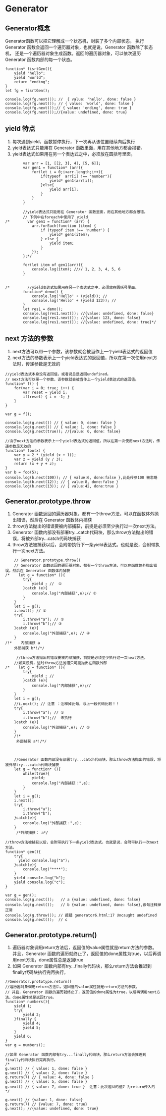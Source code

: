 # Generator

## Generator概念
Generator函数可以把它理解成一个状态机，封装了多个内部状态。
执行 Generator 函数会返回一个遍历器对象，也就是说，Generator 函数除了状态机，
还是一个遍历器对象生成函数。返回的遍历器对象，可以依次遍历 Generator 函数内部的每一个状态。

```
function* fisrtGen(){
    yield "hello";
    yield "world";
    return "ending";
}
let fg = fisrtGen();

console.log(fg.next()); //  { value: 'hello', done: false }
console.log(fg.next()); // { value: 'world', done: false }
console.log(fg.next());// { value: 'ending', done: true }
console.log(fg.next());//{value: undefined, done: true}
```

## yield 特点
1. 每次遇到yield，函数暂停执行，下一次再从该位置继续向后执行
2. yield表达式只能用在 Generator 函数里面，用在其他地方都会报错。
3. yield表达式如果用在另一个表达式之中，必须放在圆括号里面。

```
        var arr = [1, [[2, 3], 4], [5, 6]];
        var gen1 = function* (arr){
            for(let i = 0;i<arr.length;i++){
                if(typeof  arr[i] !== "number"){
                    yield* gen1(arr[i]);
                }else{
                    yield arr[i];
                }
            }
        }

        //yield表达式只能用在 Generator 函数里面，用在其他地方都会报错。
        // 下例中在foreach中使用了 yield
/*        var gen1 = function* (arr) {
            arr.forEach(function (item) {
                if (typeof item !== 'number') {
                    yield* gen1(item);
                } else {
                    yield item;
                }
            });
        };*/

        for(let item of gen1(arr)){
            console.log(item); //// 1, 2, 3, 4, 5, 6
        }


/*        //yield表达式如果用在另一个表达式之中，必须放在圆括号里面。
        function* demo() {
            console.log('Hello' + (yield)); //  
            console.log('Hello' + (yield 123)); //  
        }
        let res1 = demo();
        console.log(res1.next()); //{value: undefined, done: false}
        console.log(res1.next()); //{value: 123, done: false}
        console.log(res1.next()); //{value: undefined, done: true}*/
```
## next 方法的参数
1. next方法可以带一个参数，该参数就会被当作上一个yield表达式的返回值
2. next方法的参数表示上一个yield表达式的返回值，所以在第一次使用next方法时，传递参数是无效的

```
//yield表达式本身没有返回值，或者说总是返回undefined。
// next方法可以带一个参数，该参数就会被当作上一个yield表达式的返回值。
function* f() {
    for(var i = 0; true; i++) {
        var reset = yield i;
        if(reset) { i = -1; }
    }
}

var g = f();

console.log(g.next()) // { value: 0, done: false }
console.log(g.next()) // { value: 1, done: false }
console.log(g.next(true)); //{value: 0, done: false}

//由于next方法的参数表示上一个yield表达式的返回值，所以在第一次使用next方法时，传递参数是无效的
function* foo(x) {
    var y = 2 * (yield (x + 1));
    var z = yield (y / 3);
    return (x + y + z);
}
var b = foo(5);
console.log(b.next(100)); // { value:6, done:false },此处传参100 被忽略
console.log(b.next(12)); // { value:8, done:false }
console.log(b.next(13)); // { value:42, done:true }

```
## Generator.prototype.throw
1. Generator 函数返回的遍历器对象，都有一个throw方法，可以在函数体外抛出错误，然后在 Generator 函数体内捕获
2. throw方法抛出的错误要被内部捕获，前提是必须至少执行过一次next方法。
3. Generator 函数内部没有部署try...catch代码块，那么throw方法抛出的错误，将被外部try...catch代码块捕获
4. throw方法被捕获以后，会附带执行下一条yield表达式。也就是说，会附带执行一次next方法。
```
    // Generator.prototype.throw()
    // Generator 函数返回的遍历器对象，都有一个throw方法，可以在函数体外抛出错误，然后在 Generator 函数体内捕获
/*    let g = function* (){
        try{
            yield ; //  ①
        }catch (e){
            console.log("内部捕获",e);// ②
        }
    }
    let i = g();
    i.next(); // ①
    try{
        i.throw("a"); // ②
        i.throw("b");// ③
    }catch (e){
        console.log("外部捕获",e); // ④
    }
/!*    内部捕获 a
    外部捕获 b*!/*/

     //throw方法抛出的错误要被内部捕获，前提是必须至少执行过一次next方法。
    //如果没有，这时throw方法抛错只可能抛出在函数外部
/*    let g = function* (){
        try{
            yield ; //
        }catch (e){
            console.log("内部捕获",e);//
        }
    }
    let i = g();
    //i.next(); // 注意 ：注释掉此句，与上一段代码比较！！
    try{
        i.throw("a"); // ①
        i.throw("b");//  未执行
    }catch (e){
        console.log("外部捕获",e); // ②
    }
    /!*
     外部捕获 a*!/*/



    //Generator 函数内部没有部署try...catch代码块，那么throw方法抛出的错误，将被外部try...catch代码块捕获
    let g = function* (){
        while(true){
            yield;
            console.log("内部捕获：",e);
        }
    }
    let i = g();
    i.next();
    try{
        i.throw("a");
        i.throw("b");
    }catch(e){
        console.log("外部捕获：",e);
    }
     /*外部捕获： a*/
```
```
//throw方法被捕获以后，会附带执行下一条yield表达式。也就是说，会附带执行一次next方法。
function* gen(){
    try{
      yield console.log("a");
    }catch(e){
        console.log("****");
    }
    yield console.log("b");
    yield console.log("c");
}

var g = gen();
console.log(g.next());   // a {value: undefined, done: false}
console.log(g.next());   // b {value: undefined, done: false},该句注释掉正常
console.log(g.throw()); // 报错 generator6.html:17 Uncaught undefined
console.log(g.next());  // c
```
## Generator.prototype.return()
1. 遍历器对象调用return方法后，返回值的value属性就是return方法的参数。
   并且，Generator 函数的遍历就终止了，返回值的done属性为true，以后再调用next方法，done属性总是返回true
2. 如果 Generator 函数内部有try...finally代码块，那么return方法会推迟到finally代码块执行完再执行。

```
//Generator.prototype.return()
//遍历器对象调用return方法后，返回值的value属性就是return方法的参数。
// 并且，Generator 函数的遍历就终止了，返回值的done属性为true，以后再调用next方法，done属性总是返回true。
function* numbers(){
    yield 1;
    try{
        yield 2;
    }finally {
        yield 4;
        yield 5;
    }
    yield 6;
}
var g = numbers();

//如果 Generator 函数内部有try...finally代码块，那么return方法会推迟到finally代码块执行完再执行。
/*
g.next() // { value: 1, done: false }
g.next() // { value: 2, done: false }
g.return(7) // { value: 4, done: false }
g.next() // { value: 5, done: false }
g.next() // { value: 7, done: true }  注意：此次返回的值7 为return传入的
*/

g.next() // {value: 1, done: false}
g.return(7) // {value: 7, done: true}
g.next(); //{value: undefined, done: true}
```

